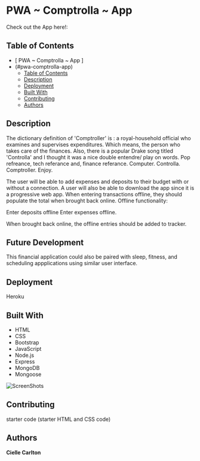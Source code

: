  
# PWA ~ Comptrolla ~ App 
Check out the App here!:
## Table of Contents

- [ PWA ~ Comptrolla ~ App ]
- (#pwa-comptrolla-app)
  - [Table of Contents](#table-of-contents)
  - [Description](#description)
  - [Deployment](#deployment)
  - [Built With](#built-with)
  - [Contributing](#contributing)
  - [Authors](#authors)
 

## Description

The dictionary definition of 'Comptroller' is : a royal-household official who examines and supervises expenditures. Which means, the person who takes care of the finances. Also, there is a popular Drake song titled 'Controlla' and I thought it was a nice double entendre/ play on words. Pop refreance, tech referance and, finance referance. Computer.  Controlla. Comptroller. Enjoy. 


The user will be able to add expenses and deposits to their budget with or without a connection. A user will also be able to download the app since it is a progressive web app. When entering transactions offline, they should populate the total when brought back online. Offline functionality: 

Enter deposits offline
Enter expenses offline. 

When brought back online, the offline entries should be added to tracker.

## Future Development 
This financial application could also be paired with sleep, fitness, and scheduling appplications using similar user interface. 

## Deployment

Heroku

## Built With

* HTML
* CSS
* Bootstrap
* JavaScript
* Node.js
* Express
* MongoDB
* Mongoose

![ScreenShots](./comptrolla.png)

## Contributing

 starter code (starter HTML and CSS code)

## Authors

**Cielle Carlton**

